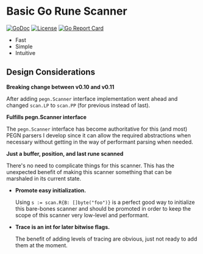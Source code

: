 # Basic Go Rune Scanner

[![GoDoc](https://godoc.org/github.com/rwxrob/scan?status.svg)](https://godoc.org/github.com/rwxrob/scan)
[![License](https://img.shields.io/badge/license-Apache2-brightgreen.svg)](LICENSE)
[![Go Report
Card](https://goreportcard.com/badge/github.com/rwxrob/scan)](https://goreportcard.com/report/github.com/rwxrob/scan)

* Fast
* Simple
* Intuitive

## Design Considerations

**Breaking change between v0.10 and v0.11**

After adding `pegn.Scanner` interface implementation went ahead and
changed `scan.LP` to `scan.PP` (for previous instead of last).

**Fulfills pegn.Scanner interface**

The `pegn.Scanner` interface has become authoritative for this (and
most) PEGN parsers I develop since it can allow the required
abstractions when necessary without getting in the way of performant
parsing when needed.

**Just a buffer, position, and last rune scanned**

There's no need to complicate things for this scanner. This has the
unexpected benefit of making this scanner something that can be
marshaled in its current state.

* **Promote easy initialization.**

  Using `s := scan.R{B: []byte("foo")}` is a perfect good way to
  initialize this bare-bones scanner and should be promoted in order to
  keep the scope of this scanner very low-level and performant.

* **Trace is an int for later bitwise flags.**

  The benefit of adding levels of tracing are obvious, just not ready to
  add them at the moment.
